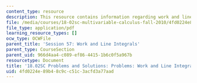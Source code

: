 ```yaml
---
content_type: resource
description: This resource contains information regarding work and line integrals.
file: /media/courses/18-02sc-multivariable-calculus-fall-2010/4fd0224e89b48c9cc51c3acfd3a77aad_MIT18_02SC_pb_57_comb.pdf
file_type: application/pdf
learning_resource_types: []
ocw_type: OCWFile
parent_title: 'Session 57: Work and Line Integrals'
parent_type: CourseSection
parent_uid: 966d4aa4-c089-ef86-4415-1b6c0f5a967b
resourcetype: Document
title: '18.02SC Problems and Solutions: Problems: Work and Line Integrals'
uid: 4fd0224e-89b4-8c9c-c51c-3acfd3a77aad
---
```

